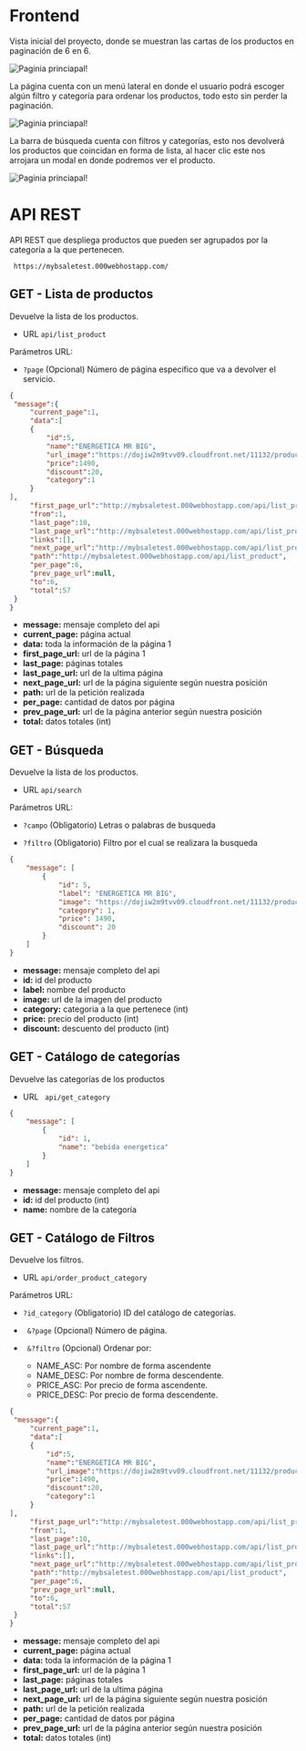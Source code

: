 # Frontend
Vista inicial del proyecto, donde se muestran las cartas de los productos en paginación de 6 en 6.

![Paginia princiapal!](/public/img/front/pagination.gif)

La página cuenta con un menú lateral en donde el usuario podrá escoger algún filtro y categoría para ordenar los productos, todo esto sin perder la paginación.

![Paginia princiapal!](/public/img/front/menu_lateral.gif)

La barra de búsqueda cuenta con filtros y categorías, esto nos devolverá los productos que coincidan en forma de lista, al hacer clic este nos arrojara un modal en donde podremos ver el producto.

![Paginia princiapal!](/public/img/front/busqueda.gif)


# API REST

API REST que despliega productos que pueden ser agrupados por la categoría a la que pertenecen.

```  https://mybsaletest.000webhostapp.com/ ```

## GET - Lista de productos

Devuelve la lista de los productos.
+ URL
``` api/list_product ```

Parámetros URL:
+ ``` ?page ```
(Opcional) Número de página especifico que va a devolver el servicio.

```json
{
 "message":{
	 "current_page":1,
	 "data":[
	 {
		 "id":5,
		 "name":"ENERGETICA MR BIG",
		 "url_image":"https://dojiw2m9tvv09.cloudfront.net/11132/product/misterbig3308256.jpg",
		 "price":1490,
		 "discount":20,
		 "category":1
	 }
],
	 "first_page_url":"http://mybsaletest.000webhostapp.com/api/list_product?page=1",
	 "from":1,
	 "last_page":10,
	 "last_page_url":"http://mybsaletest.000webhostapp.com/api/list_product?page=10",
	 "links":[],
	 "next_page_url":"http://mybsaletest.000webhostapp.com/api/list_product?page=2",
	 "path":"http://mybsaletest.000webhostapp.com/api/list_product",
	 "per_page":6,
	 "prev_page_url":null,
	 "to":6,
	 "total":57
 }
}
```
+ **message:** mensaje completo del api
+ **current_page:** página actual
+ **data:** toda la información de la página 1
+ **first_page_url:** url de la página 1
+ **last_page:** páginas totales
+ **last_page_url:** url de la ultima página
+ **next_page_url:** url de la página siguiente según nuestra posición
+ **path:** url de la petición realizada
+ **per_page:** cantidad de datos por página
+ **prev_page_url:** url de la página anterior según nuestra posición
+ **total:** datos totales (int)


## GET - Búsqueda

Devuelve la lista de los productos.
+ URL
``` api/search ```

Parámetros URL:
+ ``` ?campo ```
(Obligatorio) Letras o palabras de busqueda

+ ``` ?filtro ```
(Obligatorio) Filtro por el cual se realizara la busqueda
```json
{
    "message": [
        {
            "id": 5,
            "label": "ENERGETICA MR BIG",
            "image": "https://dojiw2m9tvv09.cloudfront.net/11132/product/misterbig3308256.jpg",
            "category": 1,
            "price": 1490,
            "discount": 20
        }
    ]
}
```
+ **message:** mensaje completo del api
+ **id:** id del producto
+ **label:** nombre del producto
+ **image:** url de la imagen del producto
+ **category:** categoria a la que pertenece (int)
+ **price:** precio del producto (int)
+ **discount:** descuento del producto (int)

## GET - Catálogo de categorías

Devuelve las categorías de los productos
+ URL
``` api/get_category```

```json
{
    "message": [
        {
            "id": 1,
            "name": "bebida energetica"
        }
    ]
}
```
+ **message:** mensaje completo del api
+ **id:** id del producto (int)
+ **name:** nombre de la categoría

## GET - Catálogo de Filtros

Devuelve los filtros.
+ URL
``` api/order_product_category ```

Parámetros URL:
+ ``` ?id_category ```
(Obligatorio) ID del catálogo de categorías.
+ ``` &?page```
(Opcional) Número de página.
+ ``` &?filtro```
(Opcional) Ordenar por:

   - NAME_ASC: Por nombre de forma ascendente
   - NAME_DESC: Por nombre de forma descendente.
   - PRICE_ASC: Por precio de forma ascendente.
   - PRICE_DESC: Por precio de forma descendente.

```json
{
 "message":{
	 "current_page":1,
	 "data":[
	 {
		 "id":5,
		 "name":"ENERGETICA MR BIG",
		 "url_image":"https://dojiw2m9tvv09.cloudfront.net/11132/product/misterbig3308256.jpg",
		 "price":1490,
		 "discount":20,
		 "category":1
	 }
],
	 "first_page_url":"http://mybsaletest.000webhostapp.com/api/list_product?page=1",
	 "from":1,
	 "last_page":10,
	 "last_page_url":"http://mybsaletest.000webhostapp.com/api/list_product?page=10",
	 "links":[],
	 "next_page_url":"http://mybsaletest.000webhostapp.com/api/list_product?page=2",
	 "path":"http://mybsaletest.000webhostapp.com/api/list_product",
	 "per_page":6,
	 "prev_page_url":null,
	 "to":6,
	 "total":57
 }
}
```
+ **message:** mensaje completo del api
+ **current_page:** página actual
+ **data:** toda la información de la página 1
+ **first_page_url:** url de la página 1
+ **last_page:** páginas totales
+ **last_page_url:** url de la ultima página
+ **next_page_url:** url de la página siguiente según nuestra posición
+ **path:** url de la petición realizada
+ **per_page:** cantidad de datos por página
+ **prev_page_url:** url de la página anterior según nuestra posición
+ **total:** datos totales (int)

